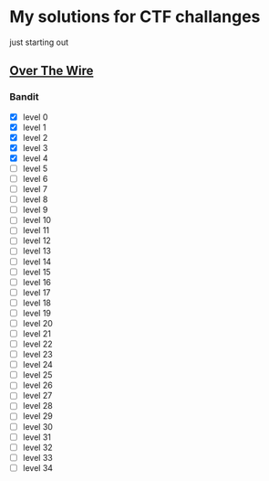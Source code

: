 # My solutions for CTF challanges
just starting out
## [Over The Wire](https://overthewire.org/wargames/)
### Bandit
* [x] level 0
* [x] level 1
* [x] level 2
* [x] level 3
* [x] level 4
* [ ] level 5
* [ ] level 6
* [ ] level 7
* [ ] level 8
* [ ] level 9
* [ ] level 10
* [ ] level 11
* [ ] level 12
* [ ] level 13
* [ ] level 14
* [ ] level 15
* [ ] level 16
* [ ] level 17
* [ ] level 18
* [ ] level 19
* [ ] level 20
* [ ] level 21
* [ ] level 22
* [ ] level 23
* [ ] level 24
* [ ] level 25
* [ ] level 26
* [ ] level 27
* [ ] level 28
* [ ] level 29
* [ ] level 30
* [ ] level 31
* [ ] level 32
* [ ] level 33
* [ ] level 34
